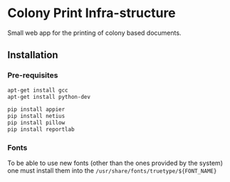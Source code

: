 # Colony Print Infra-structure

Small web app for the printing of colony based documents.

## Installation

### Pre-requisites

```bash
apt-get install gcc
apt-get install python-dev

pip install appier
pip install netius
pip install pillow
pip install reportlab
```

### Fonts

To be able to use new fonts (other than the ones provided by the system) one must install them
into the `/usr/share/fonts/truetype/${FONT_NAME}`
